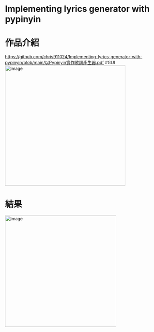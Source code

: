 #  Implementing lyrics generator with pypinyin
# 作品介紹
https://github.com/chris911024/Implementing-lyrics-generator-with-pypinyin/blob/main/以Pypinyin實作歌詞產生器.pdf
#GUI
<img width="397" alt="image" src="https://github.com/chris911024/Implementing-lyrics-generator-with-pypinyin/assets/67829896/eaedd575-7cc6-44ea-8909-cbc52b916e39">

# 結果
<img width="367" alt="image" src="https://user-images.githubusercontent.com/67829896/196023796-25502c5f-64f8-46a3-88ed-b3d91f8baa42.png">


